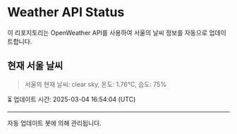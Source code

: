 
# Weather API Status

이 리포지토리는 OpenWeather API를 사용하여 서울의 날씨 정보를 자동으로 업데이트합니다.

## 현재 서울 날씨
> 서울의 현재 날씨: clear sky, 온도: 1.76°C, 습도: 75%

⏳ 업데이트 시간: 2025-03-04 16:54:04 (UTC)

---
자동 업데이트 봇에 의해 관리됩니다.
